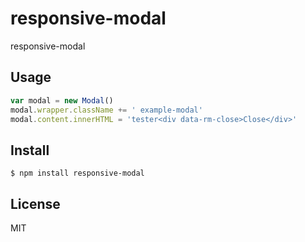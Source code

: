 # responsive-modal

responsive-modal

## Usage

```js
var modal = new Modal()
modal.wrapper.className += ' example-modal'
modal.content.innerHTML = 'tester<div data-rm-close>Close</div>'
```

## Install

    $ npm install responsive-modal

## License

MIT
